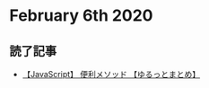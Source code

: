 # February 6th 2020
## 読了記事
- [【JavaScript】 便利メソッド 【ゆるっとまとめ】](https://qiita.com/mi_upto/items/92105bbf2f300645acc5)
